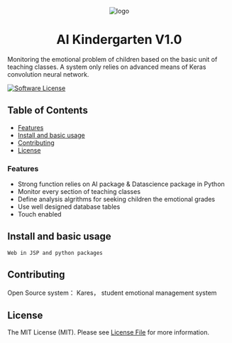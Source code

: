 
<p align="center"><img src="https://s3.amazonaws.com/keras.io/img/keras-logo-2018-large-1200.png" alt="logo"></p>
<h1 align="center">AI Kindergarten V1.0</h1>

Monitoring the emotional problem of children based on the basic unit of teaching classes. A system only relies on advanced means of Keras convolution neural network. 


[![Software License](https://img.shields.io/badge/license-MIT-brightgreen.svg?style=flat-square)](LICENSE.md)



## Table of Contents

* [Features](#features)
* [Install and basic usage](#install-and-basic-usage)
* [Contributing](#contributing)
* [License](#license)

### Features

* Strong function relies on AI package & Datascience package in Python 
* Monitor every section of teaching classes 
* Define analysis algrithms for seeking children the emotional grades 
* Use well designed database tables
* Touch enabled




## Install and basic usage

```
Web in JSP and python packages
```


## Contributing
Open Source system：  Kares， student emotional management system




## License

The MIT License (MIT). Please see [License File](LICENSE) for more information.
